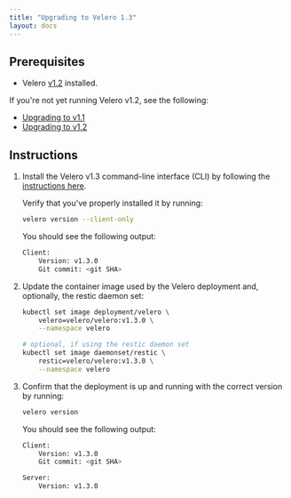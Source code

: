 ```yaml
---
title: "Upgrading to Velero 1.3"
layout: docs
---
```


## Prerequisites

- Velero [v1.2][3] installed.

If you're not yet running Velero v1.2, see the following:

- [Upgrading to v1.1][1]
- [Upgrading to v1.2][2]

## Instructions

1. Install the Velero v1.3 command-line interface (CLI) by following the [instructions here][0].

    Verify that you've properly installed it by running:

    ```bash
    velero version --client-only
    ```

    You should see the following output:

    ```bash
    Client:
        Version: v1.3.0
        Git commit: <git SHA>
    ```

1. Update the container image used by the Velero deployment and, optionally, the restic daemon set:

    ```bash
    kubectl set image deployment/velero \
        velero=velero/velero:v1.3.0 \
        --namespace velero

    # optional, if using the restic daemon set
    kubectl set image daemonset/restic \
        restic=velero/velero:v1.3.0 \
        --namespace velero
    ```

1. Confirm that the deployment is up and running with the correct version by running:

    ```bash
    velero version
    ```

    You should see the following output:

    ```bash
    Client:
        Version: v1.3.0
        Git commit: <git SHA>

    Server:
        Version: v1.3.0
    ```

[0]: basic-install.md#install-the-cli
[1]: /docs/v1.1.0/upgrade-to-1.1/
[2]: /docs/v1.2.0/upgrade-to-1.2/
[3]: https://github.com/vmware-tanzu/velero/releases/tag/v1.2.0
